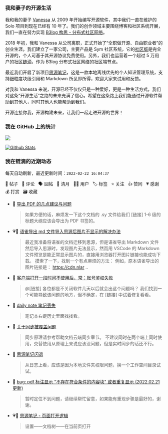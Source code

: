 ### 我和妻子的开源生活

我和我的妻子 [Vanessa](https://github.com/Vanessa219) 从 2009 年开始编写开源软件，其中我们一直在维护的 Solo 项目到现在已经有 10 年了。我们的创作领域主要围绕博客和社区系统开展，我们一直在努力实现 [B3log 构思 - 分布式社区网络](https://ld246.com/article/1546941897596)。

2018 年初，我和 Vanessa 从公司离职，正式开始了“全职做开源、自由职业者”的创业生涯。我们建立了一家公司，主要产品是 Sym 社区系统，它的[社区版](https://github.com/88250/symphony)是完全开源的，个人可基于其开源协议免费使用。另外，我们也运营着一个超过 5 万用户的社区[链滴](https://ld246.com)，作为 B3log 分布式社区网络的社区端节点。

最近我们开启了新项目[思源笔记](https://github.com/siyuan-note/siyuan)，这是一款本地离线优先的个人知识管理系统，支持细粒度块级引用和 Markdown 所见即所得，欢迎大家来试用和反馈。

对我和 Vanessa 来说，开源已经不仅仅只是一种爱好，更是一种生活方式，我们对这条“开源生活”之路的未来充满了信心。希望在这条路上我们能通过开源软件帮助到其他人，同时其他人也能帮助到我们。

开源连接你我，开源构建未来，让我们一起走进开源的世界！

### 我在 GitHub 上的统计

<a title="Hits" target="_blank" href="https://github.com/88250/88250"><img src="https://hits.b3log.org/88250/88250.svg"></a>

[![Github Stats](https://github-readme-stats.vercel.app/api?username=88250&theme=tokyonight&show_icons=true)](https://github.com/88250)

<!--events start -->

### 我在链滴的近期动态

每天自动刷新，最近更新时间：`2022-02-22 16:04:37`

📝 帖子 &nbsp; 💬 评论 &nbsp; 🗣 回帖 &nbsp; 🌙 清月 &nbsp; 👨‍💻 用户 &nbsp; 🏷️ 标签 &nbsp; ⭐️ 关注 &nbsp; 👍 赞同 &nbsp; 💗 感谢 &nbsp; 💰 打赏 &nbsp; 🗃 收藏

* 💬 [导出 PDF 的几点建议与问题](https://ld246.com/article/1645332269957/comment/1645515678200#comments)

  > 如果方便的话，麻烦发一下这个文档的 .sy 文件给我们 [链接] 1-6 级的标题大纲应该会导出为 PDF 书签的。
* 💗📝 [语雀导出 md 文件导入思源后图片不显示的解决办法](https://ld246.com/article/1645469050023)

  > 最近我准备将语雀的文档迁移到思源，但是语雀导出 Markdown 文件然后导入思源时，发现图片无法显示，然而用 VSCode 的 Markdown 文件预览是能正常显示图片的，直接用浏览器打开图片链接也能成功下载。 摸索了一下，找到一个有点麻烦的方法： 例如，原本语雀导出的图片链接是： https://cdn.nlar ..
* 💬 [客户端打开一段时间不使用后，常：账号鉴权失败](https://ld246.com/article/1645414747206/comment/1645500878113#comments)

  > @[链接] 各位都是不关闭软件几天以后就会出这个问题吗？ 我们找到一个可能导致该问题的地方，但不确定，在 [链接] 中试着修复看看。
* 💬 [daily note 笔记丢失](https://ld246.com/article/1645457712220/comment/1645499887007#comments)

  > 笔记本右键历史里面找找看。
* 💬 [关于同步被覆盖问题](https://ld246.com/article/1645495762591/comment/1645499802987#comments)

  > 同步原理请参考帮助文档云端同步章节。 不建议同时在两个端上同时使用，交替使用从原理上来说应该没问题，但是实时同步的话还不行。
* 💬 [思源笔记闪退](https://ld246.com/article/1645498167043/comment/1645499660988#comments)

  > 从日志上看，应该是因为本地文件夹权限问题，换一个工作空间目录试试。
* 💬 [bug: pdf 标注显示 "不存在符合条件的内容块" 或者重复显示 (2022.02.21 更新)](https://ld246.com/article/1645411987045/comment/1645445619294#comments)

  > 暂时定位不到问题，请继续帮忙留意，如果能有重现步骤是最好的，谢谢。
* 💗💬 [思源笔记 - 页面打开逻辑](https://ld246.com/article/1645413843580/comment/1645417879333#comments)

  > 设置——文档树——在当前页打开


<!--events end -->

